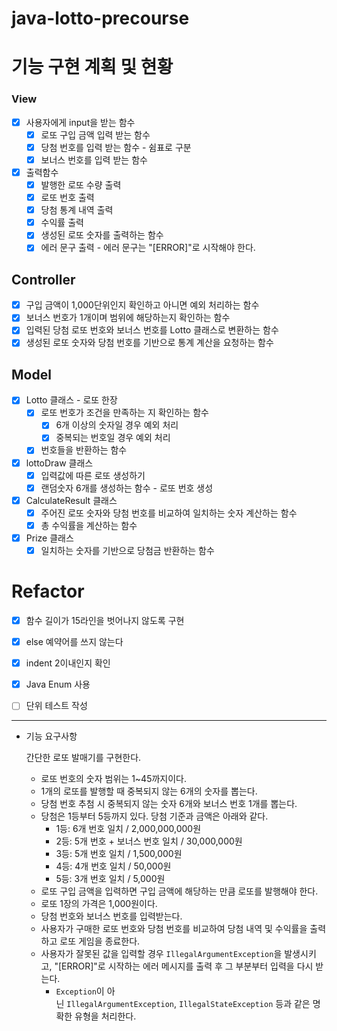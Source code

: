 # java-lotto-precourse

# 기능 구현 계획 및 현황

### View

- [x]  사용자에게 input을 받는 함수
    - [x]  로또 구입 금액 입력 받는 함수
    - [x]  당첨 번호를 입력 받는 함수 - 쉼표로 구분
    - [x]  보너스 번호를 입력 받는 함수
- [x]  출력함수
    - [x]  발행한 로또 수량 출력
    - [x]  로또 번호 출력 
    - [x]  당첨 통계 내역 출력
    - [x]  수익률 출력
    - [x]  생성된 로또 숫자를 출력하는 함수
    - [x]  에러 문구 출력 - 에러 문구는 "[ERROR]"로 시작해야 한다.

## Controller

- [x]  구입 금액이 1,000단위인지 확인하고 아니면 예외 처리하는 함수
- [x]  보너스 번호가 1개이며 범위에 해당하는지 확인하는 함수
- [x]  입력된 당첨 로또 번호와 보너스 번호를 Lotto 클래스로 변환하는 함수
- [x]  생성된 로또 숫자와 당첨 번호를 기반으로 통계 계산을 요청하는 함수

## Model

- [x]  Lotto 클래스 - 로또 한장
    - [x]  로또 번호가 조건을 만족하는 지 확인하는 함수
        - [x]  6개 이상의 숫자일 경우 예외 처리
        - [x]  중복되는 번호일 경우 예외 처리
    - [x]  번호들을 반환하는 함수
- [x] lottoDraw 클래스 
    - [x]  입력값에 따른 로또 생성하기
    - [x]  랜덤숫자 6개를 생성하는 함수 - 로또 번호 생성
- [x] CalculateResult 클래스 
  - [x]  주어진 로또 숫자와 당첨 번호를 비교하여 일치하는 숫자 계산하는 함수
  - [x]  총 수익률을 계산하는 함수
- [x] Prize 클래스
  - [x]  일치하는 숫자를 기반으로 당첨금 반환하는 함수

# Refactor
- [x] 함수 길이가 15라인을 벗어나지 않도록 구현
- [x] else 예약어를 쓰지 않는다
- [x] indent 2이내인지 확인
- [x] Java Enum 사용
- [ ] 단위 테스트 작성



---
- 기능 요구사항

  간단한 로또 발매기를 구현한다.

    - 로또 번호의 숫자 범위는 1~45까지이다.
    - 1개의 로또를 발행할 때 중복되지 않는 6개의 숫자를 뽑는다.
    - 당첨 번호 추첨 시 중복되지 않는 숫자 6개와 보너스 번호 1개를 뽑는다.
    - 당첨은 1등부터 5등까지 있다. 당첨 기준과 금액은 아래와 같다.
        - 1등: 6개 번호 일치 / 2,000,000,000원
        - 2등: 5개 번호 + 보너스 번호 일치 / 30,000,000원
        - 3등: 5개 번호 일치 / 1,500,000원
        - 4등: 4개 번호 일치 / 50,000원
        - 5등: 3개 번호 일치 / 5,000원
    - 로또 구입 금액을 입력하면 구입 금액에 해당하는 만큼 로또를 발행해야 한다.
    - 로또 1장의 가격은 1,000원이다.
    - 당첨 번호와 보너스 번호를 입력받는다.
    - 사용자가 구매한 로또 번호와 당첨 번호를 비교하여 당첨 내역 및 수익률을 출력하고 로또 게임을 종료한다.
    - 사용자가 잘못된 값을 입력할 경우 `IllegalArgumentException`을 발생시키고, "[ERROR]"로 시작하는 에러 메시지를 출력 후 그 부분부터 입력을 다시 받는다.
        - `Exception`이 아닌 `IllegalArgumentException`, `IllegalStateException` 등과 같은 명확한 유형을 처리한다.
